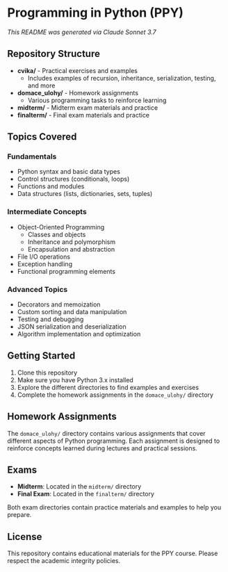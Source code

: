 # Programming in Python (PPY)

_This README was generated via Claude Sonnet 3.7_

## Repository Structure

- **cvika/** - Practical exercises and examples
  - Includes examples of recursion, inheritance, serialization, testing, and more
- **domace_ulohy/** - Homework assignments
  - Various programming tasks to reinforce learning
- **midterm/** - Midterm exam materials and practice
- **finalterm/** - Final exam materials and practice

## Topics Covered

### Fundamentals

- Python syntax and basic data types
- Control structures (conditionals, loops)
- Functions and modules
- Data structures (lists, dictionaries, sets, tuples)

### Intermediate Concepts

- Object-Oriented Programming
  - Classes and objects
  - Inheritance and polymorphism
  - Encapsulation and abstraction
- File I/O operations
- Exception handling
- Functional programming elements

### Advanced Topics

- Decorators and memoization
- Custom sorting and data manipulation
- Testing and debugging
- JSON serialization and deserialization
- Algorithm implementation and optimization

## Getting Started

1. Clone this repository
2. Make sure you have Python 3.x installed
3. Explore the different directories to find examples and exercises
4. Complete the homework assignments in the `domace_ulohy/` directory

## Homework Assignments

The `domace_ulohy/` directory contains various assignments that cover different aspects of Python programming. Each assignment is designed to reinforce concepts learned during lectures and practical sessions.

## Exams

- **Midterm**: Located in the `midterm/` directory
- **Final Exam**: Located in the `finalterm/` directory

Both exam directories contain practice materials and examples to help you prepare.

## License

This repository contains educational materials for the PPY course. Please respect the academic integrity policies.
